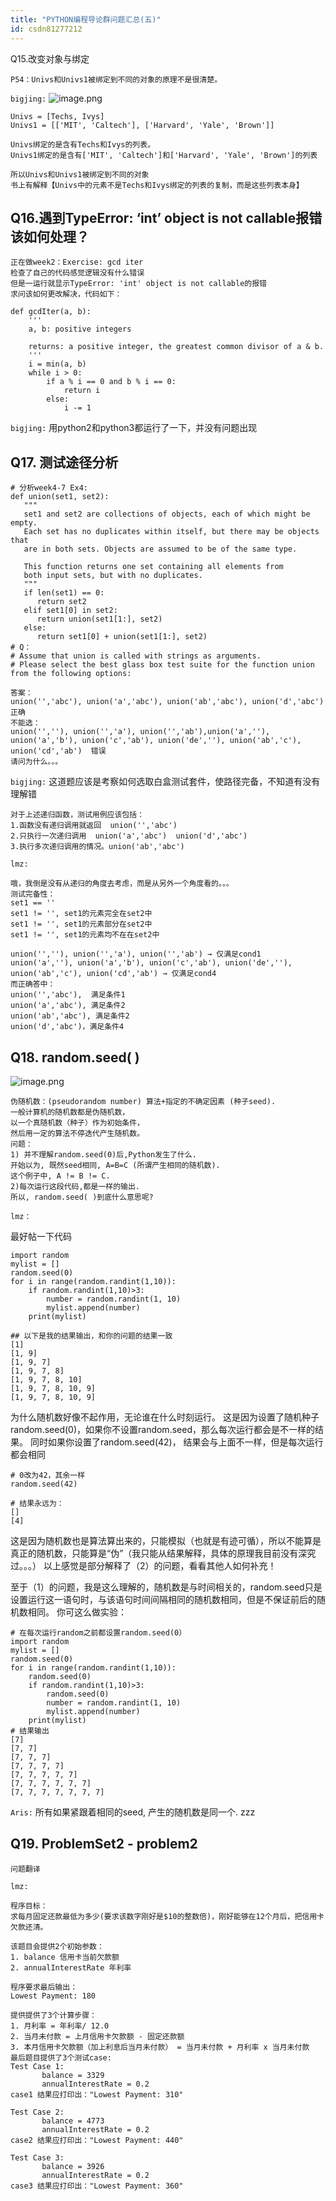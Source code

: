 ```yaml
---
title: "PYTHON编程导论群问题汇总(五)"
id: csdn81277212
---
```


Q15.改变对象与绑定

```
P54：Univs和Univs1被绑定到不同的对象的原理不是很清楚。
```

`bigjing:`
![image.png](../img/eafbb6b8daf6cc9e8127f0e75cc31e5e.png)

```
Univs = [Techs, Ivys]
Univs1 = [['MIT', 'Caltech'], ['Harvard', 'Yale', 'Brown']] 

Univs绑定的是含有Techs和Ivys的列表。
Univs1绑定的是含有['MIT', 'Caltech']和['Harvard', 'Yale', 'Brown']的列表

所以Univs和Univs1被绑定到不同的对象
书上有解释【Univs中的元素不是Techs和Ivys绑定的列表的复制，而是这些列表本身】
```

## Q16.遇到TypeError: ‘int’ object is not callable报错该如何处理？

```
正在做week2：Exercise: gcd iter
检查了自己的代码感觉逻辑没有什么错误
但是一运行就显示TypeError: 'int' object is not callable的报错
求问该如何更改解决，代码如下：

def gcdIter(a, b):
    '''
    a, b: positive integers

    returns: a positive integer, the greatest common divisor of a & b.
    '''
    i = min(a, b)
    while i > 0:
        if a % i == 0 and b % i == 0:
            return i
        else:
            i -= 1
```

`bigjing:`
用python2和python3都运行了一下，并没有问题出现

## Q17\. 测试途径分析

```
# 分析week4-7 Ex4:
def union(set1, set2):
   """
   set1 and set2 are collections of objects, each of which might be empty.
   Each set has no duplicates within itself, but there may be objects that
   are in both sets. Objects are assumed to be of the same type.

   This function returns one set containing all elements from
   both input sets, but with no duplicates.
   """
   if len(set1) == 0:
      return set2
   elif set1[0] in set2:
      return union(set1[1:], set2)
   else:
      return set1[0] + union(set1[1:], set2)
# Q：
# Assume that union is called with strings as arguments.
# Please select the best glass box test suite for the function union from the following options:

答案：
union('','abc'), union('a','abc'), union('ab','abc'), union('d','abc') 正确
不能选：
union('',''), union('','a'), union('','ab'),union('a',''), union('a','b'), union('c','ab'), union('de',''), union('ab','c'), union('cd','ab')  错误
请问为什么。。。
```

`bigjing:`
这道题应该是考察如何选取白盒测试套件，使路径完备，不知道有没有理解错

```
对于上述递归函数，测试用例应该包括：
1.函数没有递归调用就返回  union('','abc')
2.只执行一次递归调用  union('a','abc')  union('d','abc')
3.执行多次递归调用的情况。union('ab','abc')
```

`lmz:`

```
哦，我倒是没有从递归的角度去考虑，而是从另外一个角度看的。。。
测试完备性：
set1 == ''
set1 != '', set1的元素完全在set2中
set1 != '', set1的元素部分在set2中
set1 != '', set1的元素均不在在set2中
```

```
union('',''), union('','a'), union('','ab') → 仅满足cond1
union('a',''), union('a','b'), union('c','ab'), union('de',''), union('ab','c'), union('cd','ab') → 仅满足cond4
而正确答中：
union('','abc'),  满足条件1
union('a','abc'), 满足条件2
union('ab','abc'), 满足条件2
union('d','abc')，满足条件4
```

## Q18\. random.seed( )

![image.png](../img/54080e36106e8be054ab0e26ea9d5466.png)

```
伪随机数：(pseudorandom number) 算法+指定的不确定因素 (种子seed). 
一般计算机的随机数都是伪随机数，
以一个真随机数（种子）作为初始条件，
然后用一定的算法不停迭代产生随机数。
问题：
1) 并不理解random.seed(0)后,Python发生了什么.
开始以为, 既然seed相同, A=B=C (所谓产生相同的随机数).
这个例子中, A != B != C.
2)每次运行这段代码,都是一样的输出.
所以, random.seed( )到底什么意思呢?
```

`lmz：`

最好帖一下代码

```
import random
mylist = []
random.seed(0)
for i in range(random.randint(1,10)):
    if random.randint(1,10)>3:
        number = random.randint(1, 10)
        mylist.append(number)
    print(mylist)

## 以下是我的结果输出，和你的问题的结果一致
[1]
[1, 9]
[1, 9, 7]
[1, 9, 7, 8]
[1, 9, 7, 8, 10]
[1, 9, 7, 8, 10, 9]
[1, 9, 7, 8, 10, 9]
```

为什么随机数好像不起作用，无论谁在什么时刻运行。
这是因为设置了随机种子random.seed(0)，如果你不设置random.seed，那么每次运行都会是不一样的结果。
同时如果你设置了random.seed(42)， 结果会与上面不一样，但是每次运行都会相同

```
# 0改为42，其余一样
random.seed(42)

# 结果永远为：
[]
[4]
```

这是因为随机数也是算法算出来的，只能模拟（也就是有迹可循），所以不能算是真正的随机数，只能算是“伪”（我只能从结果解释，具体的原理我目前没有深究过。。。）
以上感觉是部分解释了（2）的问题，看看其他人如何补充！

至于（1）的问题，我是这么理解的，随机数是与时间相关的，random.seed只是设置运行这一语句时，与该语句时间间隔相同的随机数相同，但是不保证前后的随机数相同。
你可这么做实验：

```
# 在每次运行random之前都设置random.seed(0）
import random
mylist = []
random.seed(0)
for i in range(random.randint(1,10)):
    random.seed(0)
    if random.randint(1,10)>3:
        random.seed(0)
        number = random.randint(1, 10)
        mylist.append(number)
    print(mylist)
# 结果输出
[7]
[7, 7]
[7, 7, 7]
[7, 7, 7, 7]
[7, 7, 7, 7, 7]
[7, 7, 7, 7, 7, 7]
[7, 7, 7, 7, 7, 7, 7]
```

`Aris:`
所有如果紧跟着相同的seed, 产生的随机数是同一个. zzz

## Q19\. ProblemSet2 - problem2

```
问题翻译
```

`lmz:`

```
程序目标：
求每月固定还款最低为多少(要求该数字刚好是$10的整数倍)，刚好能够在12个月后，把信用卡欠款还清。

该题目会提供2个初始参数：
1. balance 信用卡当前欠款额
2. annualInterestRate 年利率

程序要求最后输出：
Lowest Payment: 180 

提供提供了3个计算步骤：
1. 月利率 = 年利率/ 12.0
2. 当月未付款 = 上月信用卡欠款额 - 固定还款额
3. 本月信用卡欠款额（加上利息后当月未付款） = 当月未付款 + 月利率 x 当月未付款 
最后题目提供了3个测试case:
Test Case 1:
       balance = 3329
       annualInterestRate = 0.2
case1 结果应打印出："Lowest Payment: 310"

Test Case 2:
       balance = 4773
       annualInterestRate = 0.2
case2 结果应打印出："Lowest Payment: 440"

Test Case 3:
       balance = 3926
       annualInterestRate = 0.2
case3 结果应打印出："Lowest Payment: 360"
```